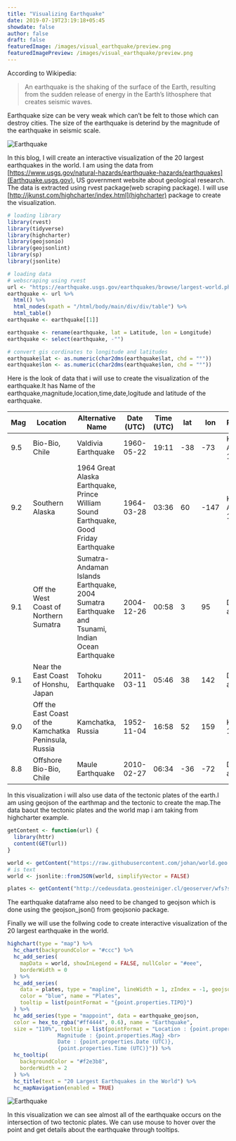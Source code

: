 ```yaml
---
title: "Visualizing Earthquake"
date: 2019-07-19T23:19:18+05:45
showdate: false
author: false
draft: false
featuredImage: /images/visual_earthquake/preview.png
featuredImagePreview: /images/visual_earthquake/preview.png
---
```


According to Wikipedia:

> An earthquake is the shaking of the surface of the Earth, resulting from the sudden release of energy in the Earth’s lithosphere that creates seismic waves.

Earthquake size can be very weak which can’t be felt to those which can destroy cities. The size of the earthquake is deterind by the magnitude of the earthquake in seismic scale.


![Earthquake](/images/visual_earthquake/earthquake.jpg)

In this blog, I will create an interactive visualization of the 20 largest earthquakes in the world. I am using the data from [https://www.usgs.gov/natural-hazards/earthquake-hazards/earthquakes](Earthquake.usgs.gov), US government website about geological research. The data is extracted using rvest package(web scraping package). I will use [http://jkunst.com/highcharter/index.html](highcharter) package to create the visualization.

```R
# loading library
library(rvest)
library(tidyverse)
library(highcharter)
library(geojsonio)
library(geojsonlint)
library(sp)
library(jsonlite)

# loading data
# webscraping using rvest 
url <- "https://earthquake.usgs.gov/earthquakes/browse/largest-world.php"
earthquake <- url %>%
  html() %>%
  html_nodes(xpath = "/html/body/main/div/div/table") %>%
  html_table()
earthquake <- earthquake[[1]]

earthquake <- rename(earthquake, lat = Latitude, lon = Longitude)
earthquake <- select(earthquake, -"")

# convert gis cordinates to longitude and latitudes
earthquake$lat <- as.numeric(char2dms(earthquake$lat, chd = "°"))
earthquake$lon <- as.numeric(char2dms(earthquake$lon, chd = "°"))
```

Here is the look of data that i will use to create the visualization of the earthquake.It has Name of the earthquake,magnitude,location,time,date,logitude and latitude of the earthquake.


| Mag |	Location |	Alternative Name |	Date (UTC) | 	Time (UTC) |	lat |	lon |	References |
| ----- | ----- | ----- | ----- | ----- | ----- | ----- | ----- |
| 9.5 |	Bio-Bio, Chile |	Valdivia Earthquake |	1960-05-22 |	19:11 |	-38 |	-73 |	Kanamori & Anderson, 1975 |
| 9.2	| Southern Alaska |	1964 Great Alaska Earthquake, Prince William Sound Earthquake, Good Friday Earthquake |	1964-03-28 |	03:36	| 60	| -147 |	Kanamori & Anderson, 1975 |
| 9.1 | Off the West Coast of Northern Sumatra |	Sumatra-Andaman Islands Earthquake, 2004 Sumatra Earthquake and Tsunami, Indian Ocean Earthquake |	2004-12-26 |	00:58 |	3 |	95 |	Duputel et al., 2012 |
|9.1 |	Near the East Coast of Honshu, Japan |	Tohoku Earthquake |	2011-03-11 |	05:46 |	38 |	142 |	Duputel et al., 2012 |
|9.0 |	Off the East Coast of the Kamchatka Peninsula, Russia| 	Kamchatka, Russia |	1952-11-04 |16:58	 | 52 |	159 |	Kanamori, 1976 |
|8.8 |	Offshore Bio-Bio, Chile |	Maule Earthquake |	2010-02-27 |	06:34	|-36 |	-72 |	Duputel et al., 2012 |


In this visualization i will also use data of the tectonic plates of the earth.I am using geojson of the earthmap and the tectonic to create the map.The data baout the tectonic plates and the world map i am taking from highcharter example.

```R
getContent <- function(url) {
  library(httr)
  content(GET(url))
}

world <- getContent("https://raw.githubusercontent.com/johan/world.geo.json/master/countries.geo.json")
# is text
world <- jsonlite::fromJSON(world, simplifyVector = FALSE)

plates <- getContent("http://cedeusdata.geosteiniger.cl/geoserver/wfs?srsName=EPSG%3A4326&typename=geonode%3Amundo_limites_placas&outputFormat=json&version=1.0.0&service=WFS&request=GetFeature")
```

The earthquake dataframe also need to be changed to geojson which is done using the geojson_json() from geojsonio package.

Finally we will use the follwing code to create interactive visualization of the 20 largest earthquake in the world.

```R
highchart(type = "map") %>%
  hc_chart(backgroundColor = "#ccc") %>%
  hc_add_series(
    mapData = world, showInLegend = FALSE, nullColor = "#eee",
    borderWidth = 0
  ) %>%
  hc_add_series(
    data = plates, type = "mapline", lineWidth = 1, zIndex = -1, geojson = TRUE,
    color = "blue", name = "Plates",
    tooltip = list(pointFormat = "{point.properties.TIPO}")
  ) %>%
  hc_add_series(type = "mappoint", data = earthquake_geojson,
  color = hex_to_rgba("#ff4444", 0.6), name = "Earthquake", 
  size = "110%", tooltip = list(pointFormat = "Location : {point.properties.Location} <br>
                Magnitude : {point.properties.Mag} <br>
                Date : {point.properties.Date (UTC)},
                {point.properties.Time (UTC)}")) %>%
  hc_tooltip(
    backgroundColor = "#f2e3b8",
    borderWidth = 2
  ) %>%
  hc_title(text = "20 Largest Earthquakes in the World") %>%
  hc_mapNavigation(enabled = TRUE)
```

![Earthquake](/images/visual_earthquake/earthquake.gif)

In this visualization we can see almost all of the earthquake occurs on the intersection of two tectonic plates. We can use mouse to hover over the point and get details about the earthquake through tooltips.